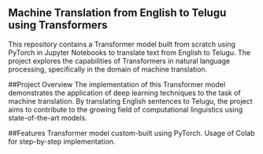## Machine Translation from English to Telugu using Transformers
This repository contains a Transformer model built from scratch using PyTorch in Jupyter Notebooks to translate text from English to Telugu. The project explores the capabilities of Transformers in natural language processing, specifically in the domain of machine translation.

##Project Overview
The implementation of this Transformer model demonstrates the application of deep learning techniques to the task of machine translation. By translating English sentences to Telugu, the project aims to contribute to the growing field of computational linguistics using state-of-the-art models.

##Features
Transformer model custom-built using PyTorch.
Usage of Colab for step-by-step implementation.
